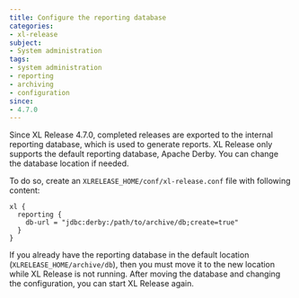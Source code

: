 ```yaml
---
title: Configure the reporting database
categories:
- xl-release
subject:
- System administration
tags:
- system administration
- reporting
- archiving
- configuration
since:
- 4.7.0
---
```


Since XL Release 4.7.0, completed releases are exported to the internal reporting database, which is used to generate reports. XL Release only supports the default reporting database, Apache Derby. You can change the database location if needed.

To do so, create an `XLRELEASE_HOME/conf/xl-release.conf` file with following content:

    xl {
      reporting {
        db-url = "jdbc:derby:/path/to/archive/db;create=true"
      }
    }

If you already have the reporting database in the default location (`XLRELEASE_HOME/archive/db`), then you must move it to the new location while XL Release is not running. After moving the database and changing the configuration, you can start XL Release again.
